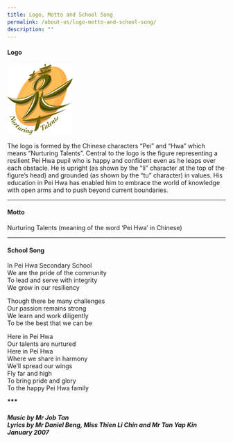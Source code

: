```yaml
---
title: Logo, Motto and School Song
permalink: /about-us/logo-motto-and-school-song/
description: ""
---
```

<h4><strong>Logo</strong></h4>
<img style="width: 30%;" src="/images/logo.png" />
<p>The logo is formed by the Chinese characters &ldquo;Pei&rdquo; and &ldquo;Hwa&rdquo; which means &ldquo;Nurturing Talents&rdquo;. Central to the logo is the figure representing a resilient Pei Hwa pupil who is happy and confident even as he leaps over each obstacle. He is upright (as shown by the &ldquo;li&rdquo; character at the top of the figure&rsquo;s head) and grounded (as shown by the &ldquo;tu&rdquo; character) in values. His education in Pei Hwa has enabled him to embrace the world of knowledge with open arms and to push beyond current boundaries.</p><hr>
<h4><strong>Motto</strong></h4>
<p>Nurturing Talents (meaning of the word &lsquo;Pei Hwa&rsquo; in Chinese)</p><hr>
<h4><strong>School Song</strong></h4>
<p>In Pei Hwa Secondary School<br />We are the pride of the community<br />To lead and serve with integrity<br />We grow in our resiliency</p>
<p>Though there be many challenges<br />Our passion remains strong<br />We learn and work diligently<br />To be the best that we can be</p>
<p>Here in Pei Hwa<br />Our talents are nurtured<br />Here in Pei Hwa<br />Where we share in harmony<br />We&rsquo;ll spread our wings<br />Fly far and high<br />To bring pride and glory<br />To the happy Pei Hwa family</p>
<p><strong>***</strong></p>
<h6><strong>Music by Mr Job Tan</strong><br /><strong>Lyrics by Mr Daniel Beng, Miss Thien Li Chin and Mr Tan Yap Kin</strong><br /><strong>January 2007</strong></h6>